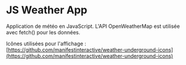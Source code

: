 # JS Weather App

Application de météo en JavaScript. L'API OpenWeatherMap est utilisée avec fetch() pour les données.

Icônes utilisées pour l'affichage : [https://github.com/manifestinteractive/weather-underground-icons](https://github.com/manifestinteractive/weather-underground-icons)
